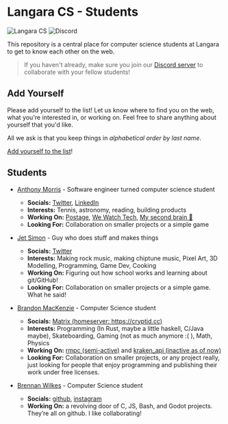 # Langara CS - Students

![Langara CS](https://img.shields.io/badge/langara-cs-%23f15a22) ![Discord](https://img.shields.io/discord/753037165050593300)

This repository is a central place for computer science students at Langara to get to know each other on the web.

> If you haven't already, make sure you join our [Discord server](https://discord.gg/uy3wCpZ) to collaborate with your fellow students!

## Add Yourself

Please add yourself to the list! Let us know where to find you on the web, what you're interested in, or working on. Feel free to share anything about yourself that you'd like.

All we ask is that you keep things in _alphabetical order by last name_.

[Add yourself to the list](https://github.com/langaracs/students/edit/master/README.md)!

## Students

- [Anthony Morris](https://anthonymorris.dev) - Software engineer turned computer science student
  - **Socials:** [Twitter](https://twitter.com/amorriscode), [LinkedIn](https://www.linkedin.com/in/amorriscode/)
  - **Interests:** Tennis, astronomy, reading, building products
  - **Working On:** [Postage](https://postage.care), [We Watch Tech](https://wewatch.tech), [My second brain 🧠](https://anthonymorris.dev/second-brain)
  - **Looking For:** Collaboration on smaller projects or a simple game

- [Jet Simon](http://jetsimon.com/) - Guy who does stuff and makes things
  - **Socials:** [Twitter](https://twitter.com/SimonJet)
  - **Interests:** Making rock music, making chiptune music, Pixel Art, 3D Modelling, Programming, Game Dev, Cooking 
  - **Working On:** Figuring out how school works and learning about git/GitHub!
  - **Looking For:** Collaboration on smaller projects or a simple game. What he said!
  
- [Brandon MacKenzie](https://git.cryptid.cc/lost) - Computer Science student
  - **Socials:** [Matrix (homeserver: https://cryptid.cc)](https://app.element.io/)
  - **Interests:** Programming (In Rust, maybe a little haskell, C/Java maybe), Skateboarding, Gaming (not as much anymore :( ), Math, Physics
  - **Working On:** [rmpc (semi-active)](https://git.cryptid.cc/lost/rmpc) and [kraken_api (inactive as of now)](https://git.cryptid.cc/lost/kraken_api)
  - **Looking For:** Collaboration on smaller projects, or any project really, just looking for people that enjoy programming and publishing their work under free licenses.

- [Brennan Wilkes](https://bw.codexwilkes.com) - Computer Science student
  - **Socials:** [github](https://github.com/brennanwilkes), [instagram](https://www.instagram.com/br.wilkes/?hl=en)
  - **Working On:** a revolving door of C, JS, Bash, and Godot projects. They’re all on github. I like collaborating!
